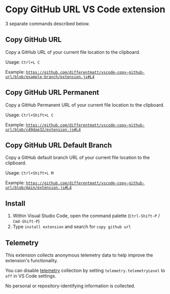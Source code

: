 # Copy GitHub URL VS Code extension

3 separate commands described below.

## Copy GitHub URL

Copy a GitHub URL of your current file location to the clipboard.

Usage: `Ctrl+L C`

Example: [`https://github.com/differentmatt/vscode-copy-github-url/blob/example-branch/extension.js#L4`](https://github.com/differentmatt/vscode-copy-github-url/blob/example-branch/extension.js#L4)

## Copy GitHub URL Permanent

Copy a GitHub Permanent URL of your current file location to the clipboard.

Usage: `Ctrl+Shift+L C`

Example: [`https://github.com/differentmatt/vscode-copy-github-url/blob/c49dae32/extension.js#L4`](https://github.com/differentmatt/vscode-copy-github-url/blob/c49dae32/extension.js#L4)

## Copy GitHub URL Default Branch

Copy a GitHub default branch URL of your current file location to the clipboard.

Usage: `Ctrl+Shift+L M`

Example: [`https://github.com/differentmatt/vscode-copy-github-url/blob/main/extension.js#L4`](https://github.com/differentmatt/vscode-copy-github-url/blob/main/extension.js#L4)

## Install

1. Within Visual Studio Code, open the command palette (`Ctrl-Shift-P` / `Cmd-Shift-P`)
2. Type `install extension` and search for `copy github url`

## Telemetry

This extension collects anonymous telemetry data to help improve the extension's functionality.

You can disable [telemetry](https://code.visualstudio.com/docs/getstarted/telemetry) collection by setting `telemetry.telemetryLevel` to `off` in VS Code settings.

No personal or repository-identifying information is collected.
